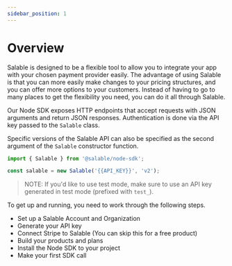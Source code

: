 ```yaml
---
sidebar_position: 1
---
```


# Overview

Salable is designed to be a flexible tool to allow you to integrate your app with your chosen payment provider easily. The advantage of using Salable is that you can more easily make changes to your pricing structures, and you can offer more options to your customers. Instead of having to go to many places to get the flexibility you need, you can do it all through Salable.

Our Node SDK exposes HTTP endpoints that accept requests with JSON arguments and return JSON responses. Authentication is done via the API key passed to the `Salable` class.

Specific versions of the Salable API can also be specified as the second argument of the `Salable` constructor function.

```ts
import { Salable } from '@salable/node-sdk';

const salable = new Salable('{{API_KEY}}', 'v2');
```

> NOTE: If you'd like to use test mode, make sure to use an API key generated in test mode (prefixed with `test_`).

To get up and running, you need to work through the following steps.

- Set up a Salable Account and Organization
- Generate your API key
- Connect Stripe to Salable (You can skip this for a free product)
- Build your products and plans
- Install the Node SDK to your project
- Make your first SDK call
